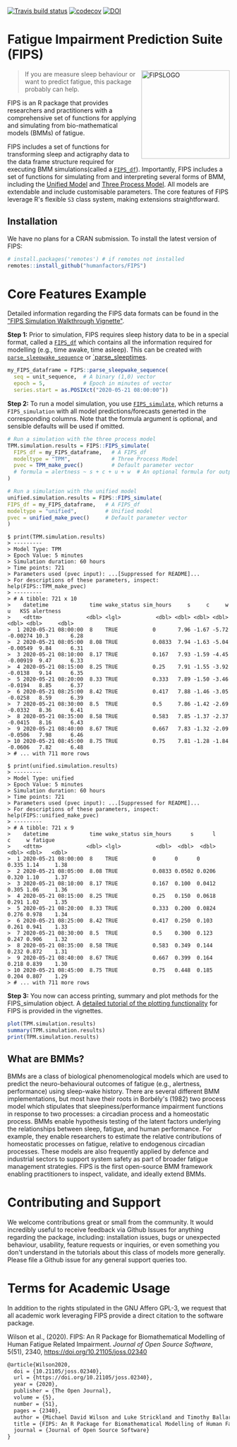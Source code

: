 [![Travis build status](https://travis-ci.com/humanfactors/FIPS.svg?branch=master)](https://travis-ci.com/humanfactors/FIPS)
[![codecov](https://codecov.io/gh/humanfactors/FIPS/branch/master/graph/badge.svg)](https://codecov.io/gh/humanfactors/FIPS)
[![DOI](https://joss.theoj.org/papers/10.21105/joss.02340/status.svg)](https://doi.org/10.21105/joss.02340)

# Fatigue Impairment Prediction Suite (FIPS)

<img align="right" src="https://github.com/humanfactors/FIPS/blob/master/inst/logo/FIPS_logo.png?raw=true" alt="FIPSLOGO" width="200"/> 

> If you are measure sleep behaviour or want to predict fatigue, this package probably can help.

FIPS is an R package that provides researchers and practitioners with a comprehensive set of functions for applying and simulating from bio-mathematical models (BMMs) of fatigue.

FIPS includes a set of functions for transforming sleep and actigraphy data to the data frame structure required for executing BMM simulations(called a [`FIPS_df`](https://humanfactors.github.io/FIPS/reference/FIPS_df.html)). Importantly, FIPS includes a set of functions for simulating from and interpreting several forms of BMM, including the [Unified Model](https://www.sciencedirect.com/science/article/pii/S0022519313001811) and [Three Process Model](https://journals.plos.org/plosone/article?id=10.1371/journal.pone.0108679). All models are extendable and include customisable parameters. The core features of FIPS leverage R's flexible `S3` class system, making extensions straightforward.

## Installation
We have no plans for a CRAN submission. To install the latest version of FIPS:

```r
# install.packages('remotes') # if remotes not installed
remotes::install_github("humanfactors/FIPS")
```

# Core Features Example

Detailed information regarding the FIPS data formats can be found in the ["FIPS Simulation Walkthrough Vignette"](https://humanfactors.github.io/FIPS/articles/FIPS-simulation-walkthrough.html).


**Step 1:** Prior to simulation, FIPS requires sleep history data to be in a special format, called a [`FIPS_df`](https://humanfactors.github.io/FIPS/reference/FIPS_df.html) which contains all the information required for modelling (e.g., time awake, time asleep). This can be created with [`parse_sleepwake_sequence`](https://humanfactors.github.io/FIPS/reference/parse_sleepwake_sequence.html) or [`parse_sleeptimes](https://humanfactors.github.io/FIPS/reference/parse_sleeptimes.html).

```r
my_FIPS_dataframe = FIPS::parse_sleepwake_sequence(
  seq = unit_sequence,  # A binary (1,0) vector 
  epoch = 5,            # Epoch in minutes of vector
  series.start = as.POSIXct("2020-05-21 08:00:00"))
```

**Step 2:** To run a model simulation, you use [`FIPS_simulate`](https://humanfactors.github.io/FIPS/reference/FIPS_simulate.html), which returns a `FIPS_simulation` with all model predictions/forecasts generted in the corresponding columns. Note that the formula argument is optional, and sensible defaults will be used if omitted.

```r
# Run a simulation with the three process model
TPM.simulation.results = FIPS::FIPS_simulate(
  FIPS_df = my_FIPS_dataframe,   # A FIPS_df
  modeltype = "TPM",             # Three Process Model
  pvec = TPM_make_pvec()         # Default parameter vector
  # formula = alertness ~ s + c + u + w  # An optional formula for output
)

# Run a simulation with the unified model
unified.simulation.results = FIPS::FIPS_simulate(
FIPS_df = my_FIPS_dataframe,   # A FIPS_df
modeltype = "unified",         # Unified model
pvec = unified_make_pvec()     # Default parameter vector
)  
```

```
$ print(TPM.simulation.results)
> ---------
> Model Type: TPM 
> Epoch Value: 5 minutes 
> Simulation duration: 60 hours 
> Time points: 721 
> Parameters used (pvec input): ...[Suppressed for README]...
> For descriptions of these parameters, inspect:  help(FIPS::TPM_make_pvec) 
> ---------
> # A tibble: 721 x 10
>    datetime             time wake_status sim_hours     s     c     w        u   KSS alertness
>    <dttm>              <dbl> <lgl>           <dbl> <dbl> <dbl> <dbl>    <dbl> <dbl>     <dbl>
>  1 2020-05-21 08:00:00  8    TRUE           0       7.96 -1.67 -5.72 -0.00274 10.3       6.28
>  2 2020-05-21 08:05:00  8.08 TRUE           0.0833  7.94 -1.63 -5.04 -0.00549  9.84      6.31
>  3 2020-05-21 08:10:00  8.17 TRUE           0.167   7.93 -1.59 -4.45 -0.00919  9.47      6.33
>  4 2020-05-21 08:15:00  8.25 TRUE           0.25    7.91 -1.55 -3.92 -0.0138   9.14      6.35
>  5 2020-05-21 08:20:00  8.33 TRUE           0.333   7.89 -1.50 -3.46 -0.0194   8.85      6.37
>  6 2020-05-21 08:25:00  8.42 TRUE           0.417   7.88 -1.46 -3.05 -0.0258   8.59      6.39
>  7 2020-05-21 08:30:00  8.5  TRUE           0.5     7.86 -1.42 -2.69 -0.0332   8.36      6.41
>  8 2020-05-21 08:35:00  8.58 TRUE           0.583   7.85 -1.37 -2.37 -0.0415   8.16      6.43
>  9 2020-05-21 08:40:00  8.67 TRUE           0.667   7.83 -1.32 -2.09 -0.0506   7.98      6.46
> 10 2020-05-21 08:45:00  8.75 TRUE           0.75    7.81 -1.28 -1.84 -0.0606   7.82      6.48
> # ... with 711 more rows
```

```
$ print(unified.simulation.results)
> ---------
> Model Type: unified 
> Epoch Value: 5 minutes 
> Simulation duration: 60 hours 
> Time points: 721 
> Parameters used (pvec input): ...[Suppressed for README]...
> For descriptions of these parameters, inspect:  help(FIPS::unified_make_pvec) 
> ---------
> # A tibble: 721 x 9
>    datetime             time wake_status sim_hours      s      l     c     w fatigue
>    <dttm>              <dbl> <lgl>           <dbl>  <dbl>  <dbl> <dbl> <dbl>   <dbl>
>  1 2020-05-21 08:00:00  8    TRUE           0      0      0      0.335 1.14     1.38
>  2 2020-05-21 08:05:00  8.08 TRUE           0.0833 0.0502 0.0206 0.320 1.10     1.37
>  3 2020-05-21 08:10:00  8.17 TRUE           0.167  0.100  0.0412 0.305 1.06     1.36
>  4 2020-05-21 08:15:00  8.25 TRUE           0.25   0.150  0.0618 0.291 1.02     1.35
>  5 2020-05-21 08:20:00  8.33 TRUE           0.333  0.200  0.0824 0.276 0.978    1.34
>  6 2020-05-21 08:25:00  8.42 TRUE           0.417  0.250  0.103  0.261 0.941    1.33
>  7 2020-05-21 08:30:00  8.5  TRUE           0.5    0.300  0.123  0.247 0.906    1.32
>  8 2020-05-21 08:35:00  8.58 TRUE           0.583  0.349  0.144  0.232 0.872    1.31
>  9 2020-05-21 08:40:00  8.67 TRUE           0.667  0.399  0.164  0.218 0.839    1.30
> 10 2020-05-21 08:45:00  8.75 TRUE           0.75   0.448  0.185  0.204 0.807    1.29
> # ... with 711 more rows
```

**Step 3:** You now can access printing, summary and plot methods for the FIPS_simulation object. A [detailed tutorial of the plotting functionality](https://humanfactors.github.io/FIPS/articles/plotting.html) for FIPS is provided in the vignettes.

```r
plot(TPM.simulation.results)
summary(TPM.simulation.results)
print(TPM.simulation.results)
```

## What are BMMs?

BMMs are a class of biological phenomenological models which are used to predict the neuro-behavioural outcomes of fatigue (e.g., alertness, performance) using sleep-wake history. There are several different BMM implementations, but most have their roots in Borbély's (1982) two process model which stipulates that sleepiness/performance impairment functions in response to two processes: a circadian process and a homeostatic process. BMMs enable hypothesis testing of the latent factors underlying the relationships between sleep, fatigue, and human performance. For example, they enable researchers to estimate the relative contributions of homeostatic processes on fatigue, relative to endogenous circadian processes. These models are also frequently applied by defence and industrial sectors to support system safety as part of broader fatigue management strategies. FIPS is the first open-source BMM framework enabling practitioners to inspect, validate, and ideally extend BMMs. 

# Contributing and Support

We welcome contributions great or small from the community. It would incredibly useful to receive feedback via Github Issues for anything regarding the package, including: installation issues, bugs or unexpected behaviour, usability, feature requests or inquiries, or even something you don't understand in the tutorials about this class of models more generally. Please file a Github issue for any general support queries too.

# Terms for Academic Usage
In addition to the rights stipulated in the GNU Affero GPL-3, we request that all academic work leveraging FIPS provide a direct citation to the software package.

Wilson et al., (2020). FIPS: An R Package for Biomathematical Modelling of Human Fatigue Related Impairment. _Journal of Open Source Software_, 5(51), 2340, https://doi.org/10.21105/joss.02340

```tex
@article{Wilson2020,
  doi = {10.21105/joss.02340},
  url = {https://doi.org/10.21105/joss.02340},
  year = {2020},
  publisher = {The Open Journal},
  volume = {5},
  number = {51},
  pages = {2340},
  author = {Michael David Wilson and Luke Strickland and Timothy Ballard},
  title = {FIPS: An R Package for Biomathematical Modelling of Human Fatigue Related Impairment},
  journal = {Journal of Open Source Software}
}
```
